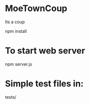 # MoeTownCoup
Its a coup

npm install

# To start web server
npm server.js

# Simple test files in:
tests/

